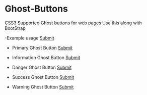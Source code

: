 # Ghost-Buttons
CSS3 Supported Ghost buttons for web pages
Use this along with BootStrap

-Example usage
<a href="#" class="btn ghost-btn">Submit</a>

* Primary Ghost Button
<a href="#" class="btn ghost-btn ghost-btn-primary">Submit</a>

* Information Ghost Button
<a href="#" class="btn ghost-btn ghost-btn-info">Submit</a>

* Danger Ghost Button
<a href="#" class="btn ghost-btn ghost-btn-danger">Submit</a>

* Success Ghost Button
<a href="#" class="btn ghost-btn ghost-btn-success">Submit</a>

* Warning Ghost Button
<a href="#" class="btn ghost-btn ghost-btn-warn">Submit</a>
